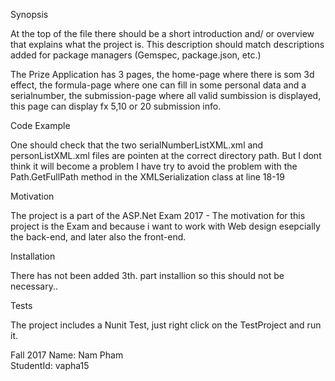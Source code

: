 Synopsis

At the top of the file there should be a short introduction and/ or overview that explains what the project is. This description should match descriptions added for package managers (Gemspec, package.json, etc.)

The Prize Application has 3 pages, the home-page where there is som 3d effect, the formula-page where one can fill in some personal data and a serialnumber, the submission-page where all valid sumbission is displayed, this page can display fx 5,10 or 20 submission info.

Code Example

One should check that the two serialNumberListXML.xml and personListXML.xml files are pointen at the correct directory path. But I dont think it will become a problem I have try to avoid the problem with the Path.GetFullPath method in the XMLSerialization class at line 18-19

Motivation

The project is a part of the ASP.Net Exam 2017 - The motivation for this project is the Exam and because i want to work with Web design esepcially the back-end, and later also the front-end.

Installation

There has not been added 3th. part installion so this should not be necessary..


Tests

The project includes a Nunit Test, just right click on the TestProject and run it.

Fall 2017 
Name: Nam Pham  
StudentId: vapha15
